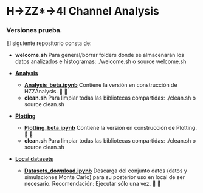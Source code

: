 # H->ZZ*->4l Channel Analysis

### Versiones prueba.

El siguiente repositorio consta de:

- **welcome.sh** Para general/borrar folders donde se almacenarán los datos analizados e histogramas: ./welcome.sh o source welcome.sh
- **[Analysis](https://github.com/AltuOs/HZZ4l/tree/master/Analysis)**


    - **[Analysis_beta.ipynb](https://github.com/AltuOs/HZZ4l/blob/master/Analysis/Analysis_beta.ipynb)** Contiene la versión en construcción de HZZAnalysis. :wrench: :wrench:
    - **clean.sh** Para limpiar todas las bibliotecas compartidas: ./clean.sh o source clean.sh
- **[Plotting](https://github.com/AltuOs/HZZ4l/tree/master/Plotting)**


    - **[Plotting_beta.ipynb](https://github.com/AltuOs/HZZ4l/blob/master/Plotting/Plotting_beta.ipynb)** Contiene la versión en construcción de Plotting. :wrench: :wrench:
    - **clean.sh** Para limpiar todas las bibliotecas compartidas: ./clean.sh o source clean.sh
- **[Local datasets]()**

    - **[Datasets_download.ipynb]()** Descarga del conjunto datos (datos y simulaciones Monte Carlo) para su posterior uso en local de ser necesario. Recomendación: Ejecutar sólo una vez. :wrench: :wrench: